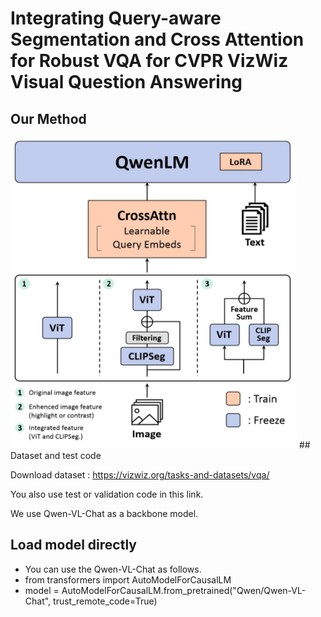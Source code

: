 # Integrating Query-aware Segmentation and Cross Attention for Robust VQA for CVPR VizWiz Visual Question Answering 

## Our Method
<img src='image/model.png'>
## Dataset and test code

Download dataset : https://vizwiz.org/tasks-and-datasets/vqa/

You also use test or validation code in this link. 

We use Qwen-VL-Chat as a backbone model. 


## Load model directly
- You can use the Qwen-VL-Chat as follows.
- from transformers import AutoModelForCausalLM
- model = AutoModelForCausalLM.from_pretrained("Qwen/Qwen-VL-Chat", trust_remote_code=True)
